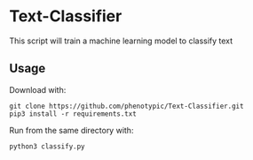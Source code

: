 # Text-Classifier

This script will train a machine learning model to classify text

## Usage

Download with:
```
git clone https://github.com/phenotypic/Text-Classifier.git
pip3 install -r requirements.txt
```

Run from the same directory with:
```
python3 classify.py
```
